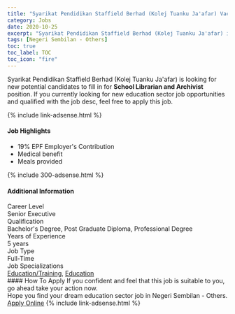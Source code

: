 ```yaml
---
title: "Syarikat Pendidikan Staffield Berhad (Kolej Tuanku Ja'afar) Vacancies School Librarian and Archivist" 
category: Jobs 
date: 2020-10-25 
excerpt: "Syarikat Pendidikan Staffield Berhad (Kolej Tuanku Ja'afar) is currently looking for suitable person to fill in the School Librarian and Archivist which positioned at Negeri Sembilan - Others" 
tags: [Negeri Sembilan - Others] 
toc: true 
toc_label: TOC 
toc_icon: "fire" 
--- 
```


<p>Syarikat Pendidikan Staffield Berhad (Kolej Tuanku Ja'afar) is looking for new potential candidates to fill in for <b>School Librarian and Archivist</b> position. If you currently looking for new education sector job opportunities and qualified with the job desc, feel free to apply this job.
</p>{% include link-adsense.html %} 
<div><div><h4>Job Highlights</h4></div><div><ul><li><div><div><div><div></div></div></div><div><span>19% EPF Employer's Contribution</span></div></div></li><li><div><div><div><div></div></div></div><div><span>Medical benefit</span></div></div></li><li><div><div><div><div></div></div></div><div><span>Meals provided</span></div></div></li></ul></div></div> 
{% include 300-adsense.html %} 
<div><div><h4>Additional Information</h4></div><div><div><div><div><div><div><div><span>Career Level</span></div><div><span>Senior Executive</span></div></div></div></div><div><div><div><div><span>Qualification</span></div><div><span>Bachelor's Degree, Post Graduate Diploma, Professional Degree</span></div></div></div></div><div><div><div><div><span>Years of Experience</span></div><div><span>5 years</span></div></div></div></div><div><div><div><div><span>Job Type</span></div><div><span>Full-Time</span></div></div></div></div><div><div><div><div><span>Job Specializations</span></div><div><span><a href="/en/job-search/education-training-jobs/">Education/Training</a>, <a href="/en/job-search/education-jobs/">Education</a></span></div></div></div></div></div></div></div></div> 
#### How To Apply 
If you confident and feel that this job is suitable to you, go ahead take your action now. <br/> 
Hope you find your dream education sector job in Negeri Sembilan - Others. <br/> 
<a href="https://www.jobstreet.com.my/en/job/school-librarian-and-archivist-4410698?jobId=jobstreet-my-job-4410698" class="btn btn--info" target="_blank" rel="nofollow noopenner">Apply Online</a> 
{% include link-adsense.html %} 